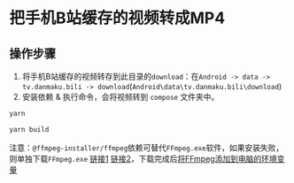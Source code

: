 # 把手机B站缓存的视频转成MP4

## 操作步骤
1. 将手机B站缓存的视频转存到此目录的`download`：在`Android -> data -> tv.danmaku.bili -> download`(`Android\data\tv.danmaku.bili\download`)
2. 安装依赖 & 执行命令，会将视频转到 `compose` 文件夹中。
```bash
yarn
```
```bash
yarn build
```


注意：`@ffmpeg-installer/ffmpeg`依赖可替代`FFmpeg.exe`软件，如果安装失败，则单独下载`FFmpeg.exe` [链接1](https://github.com/BtbN/FFmpeg-Builds/releases/download/latest/ffmpeg-n4.4-latest-win64-gpl-4.4.zip) [链接2](https://github.com/BtbN/FFmpeg-Builds/releases)，下载完成后[将FFmpeg添加到电脑的环境变量](https://jingyan.baidu.com/article/b907e627b5b4b707e7891cc1.html)
